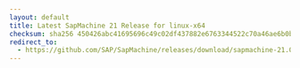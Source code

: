 ```yaml
---
layout: default
title: Latest SapMachine 21 Release for linux-x64
checksum: sha256 450426abc41695696c49c02df437882e6763344522c70a46ae6b0b682ba370ff
redirect_to:
  - https://github.com/SAP/SapMachine/releases/download/sapmachine-21.0.1/sapmachine-jdk-21.0.1_linux-x64_bin.tar.gz
---
```

